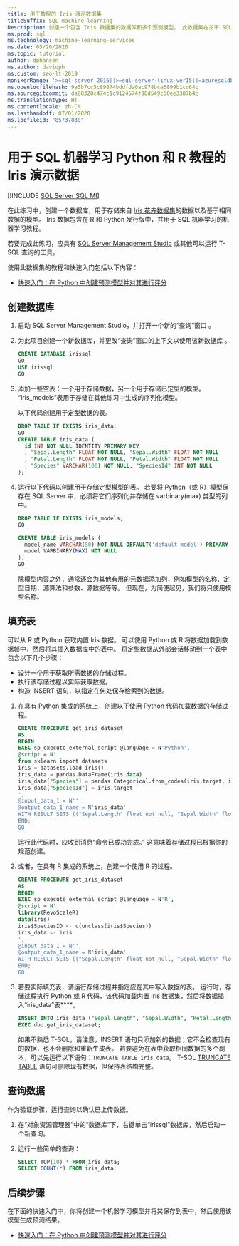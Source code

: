 ```yaml
---
title: 用于教程的 Iris 演示数据集
titleSuffix: SQL machine learning
Description: 创建一个包含 Iris 数据集的数据库和多个预测模型。 此数据集在关于 SQL 机器学习的 R 和 Python 教程中使用。
ms.prod: sql
ms.technology: machine-learning-services
ms.date: 05/26/2020
ms.topic: tutorial
author: dphansen
ms.author: davidph
ms.custom: seo-lt-2019
monikerRange: '>=sql-server-2016||>=sql-server-linux-ver15||=azuresqldb-mi-current||=sqlallproducts-allversions'
ms.openlocfilehash: 9a5b7cc5c89874bddfda0ac978bce5899b1cd64b
ms.sourcegitcommit: da88320c474c1c9124574f90d549c50ee3387b4c
ms.translationtype: HT
ms.contentlocale: zh-CN
ms.lasthandoff: 07/01/2020
ms.locfileid: "85737838"
---
```

# <a name="iris-demo-data-for-python-and-r-tutorials-with-sql-machine-learning"></a>用于 SQL 机器学习 Python 和 R 教程的 Iris 演示数据
[!INCLUDE [SQL Server SQL MI](../../includes/applies-to-version/sql-asdbmi.md)]

在此练习中，创建一个数据库，用于存储来自 [Iris 花卉数据集](https://en.wikipedia.org/wiki/Iris_flower_data_set)的数据以及基于相同数据的模型。 Iris 数据包含在 R 和 Python 发行版中，并用于 SQL 机器学习的机器学习教程。

若要完成此练习，应具有 [SQL Server Management Studio](../../ssms/download-sql-server-management-studio-ssms.md) 或其他可以运行 T-SQL 查询的工具。

使用此数据集的教程和快速入门包括以下内容：

+ [快速入门：在 Python 中创建预测模型并对其进行评分](quickstart-python-train-score-model.md)

## <a name="create-the-database"></a>创建数据库

1. 启动 SQL Server Management Studio，并打开一个新的“查询”窗口  。  

2. 为此项目创建一个新数据库，并更改“查询”窗口的上下文以使用该新数据库  。

    ```sql
    CREATE DATABASE irissql
    GO
    USE irissql
    GO
    ```

3. 添加一些空表：一个用于存储数据，另一个用于存储已定型的模型。 “iris_models”表用于存储在其他练习中生成的序列化模型。

    以下代码创建用于定型数据的表。

    ```sql
    DROP TABLE IF EXISTS iris_data;
    GO
    CREATE TABLE iris_data (
      id INT NOT NULL IDENTITY PRIMARY KEY
      , "Sepal.Length" FLOAT NOT NULL, "Sepal.Width" FLOAT NOT NULL
      , "Petal.Length" FLOAT NOT NULL, "Petal.Width" FLOAT NOT NULL
      , "Species" VARCHAR(100) NOT NULL, "SpeciesId" INT NOT NULL
    );
    ```

4. 运行以下代码以创建用于存储定型模型的表。 若要将 Python（或 R）模型保存在 SQL Server 中，必须将它们序列化并存储在 varbinary(max) 类型的列中。

    ```sql
    DROP TABLE IF EXISTS iris_models;
    GO

    CREATE TABLE iris_models (
      model_name VARCHAR(50) NOT NULL DEFAULT('default model') PRIMARY KEY,
      model VARBINARY(MAX) NOT NULL
    );
    GO
    ```

    除模型内容之外，通常还会为其他有用的元数据添加列，例如模型的名称、定型日期、源算法和参数、源数据等等。 但现在，为简便起见，我们将只使用模型名称。

## <a name="populate-the-table"></a>填充表

可以从 R 或 Python 获取内置 Iris 数据。 可以使用 Python 或 R 将数据加载到数据帧中，然后将其插入数据库中的表中。 将定型数据从外部会话移动到一个表中包含以下几个步骤：

+ 设计一个用于获取所需数据的存储过程。
+ 执行该存储过程以实际获取数据。
+ 构造 INSERT 语句，以指定在何处保存检索到的数据。

1. 在具有 Python 集成的系统上，创建以下使用 Python 代码加载数据的存储过程。

    ```sql
    CREATE PROCEDURE get_iris_dataset
    AS
    BEGIN
    EXEC sp_execute_external_script @language = N'Python', 
    @script = N'
    from sklearn import datasets
    iris = datasets.load_iris()
    iris_data = pandas.DataFrame(iris.data)
    iris_data["Species"] = pandas.Categorical.from_codes(iris.target, iris.target_names)
    iris_data["SpeciesId"] = iris.target
    ', 
    @input_data_1 = N'', 
    @output_data_1_name = N'iris_data'
    WITH RESULT SETS (("Sepal.Length" float not null, "Sepal.Width" float not null, "Petal.Length" float not null, "Petal.Width" float not null, "Species" varchar(100) not null, "SpeciesId" int not null));
    END;
    GO
    ```

    运行此代码时，应收到消息“命令已成功完成。” 这意味着存储过程已根据你的规范创建。

2. 或者，在具有 R 集成的系统上，创建一个使用 R 的过程。

    ```sql
    CREATE PROCEDURE get_iris_dataset
    AS
    BEGIN
    EXEC sp_execute_external_script @language = N'R', 
    @script = N'
    library(RevoScaleR)
    data(iris)
    iris$SpeciesID <- c(unclass(iris$Species))
    iris_data <- iris
    ', 
    @input_data_1 = N'', 
    @output_data_1_name = N'iris_data'
    WITH RESULT SETS (("Sepal.Length" float not null, "Sepal.Width" float not null, "Petal.Length" float not null, "Petal.Width" float not null, "Species" varchar(100) not null, "SpeciesId" int not null));
    END;
    GO
    ```

3. 若要实际填充表，请运行存储过程并指定应在其中写入数据的表。 运行时，存储过程执行 Python 或 R 代码，该代码加载内置 Iris 数据集，然后将数据插入“iris_data”表****。

    ```sql
    INSERT INTO iris_data ("Sepal.Length", "Sepal.Width", "Petal.Length", "Petal.Width", "Species", "SpeciesId")
    EXEC dbo.get_iris_dataset;
    ```

    如果不熟悉 T-SQL，请注意，INSERT 语句只添加新的数据；它不会检查现有的数据，也不会删除和重新生成表。 若要避免在表中获取相同数据的多个副本，可以先运行以下语句：`TRUNCATE TABLE iris_data`。 T-SQL [TRUNCATE TABLE](https://docs.microsoft.com/sql/t-sql/statements/truncate-table-transact-sql) 语句可删除现有数据，但保持表结构完整。

## <a name="query-the-data"></a>查询数据

作为验证步骤，运行查询以确认已上传数据。

1. 在“对象资源管理器”中的“数据库”下，右键单击“irissql”数据库，然后启动一个新查询。

2. 运行一些简单的查询：

    ```sql
    SELECT TOP(10) * FROM iris_data;
    SELECT COUNT(*) FROM iris_data;
    ```

## <a name="next-steps"></a>后续步骤

在下面的快速入门中，你将创建一个机器学习模型并将其保存到表中，然后使用该模型生成预测结果。

+ [快速入门：在 Python 中创建预测模型并对其进行评分](quickstart-python-train-score-model.md)

